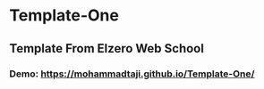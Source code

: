 # Template-One
## Template From Elzero Web School
### Demo: https://mohammadtaji.github.io/Template-One/
